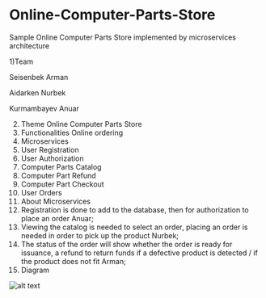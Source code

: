 # Online-Computer-Parts-Store
Sample Online Computer Parts Store implemented by microservices architecture

1)Team

Seisenbek Arman

Aidarken Nurbek

Kurmambayev Anuar

2) Theme 
Online Computer Parts Store
3) Functionalities
Online ordering
4) Microservices
 1) User Registration
 2) User Authorization
 3) Computer Parts Catalog
 4) Computer Part Refund
 5) Computer Part Checkout
 6) User Orders
5) About Microservices
 1) Registration is done to add to the database, then for authorization to place an order Anuar;
 2) Viewing the catalog is needed to select an order, placing an order is needed in order to pick up the product Nurbek;
 3) The status of the order will show whether the order is ready for issuance, a refund to return funds if a defective product is detected / if the product does not fit Arman;
6) Diagram

![alt text](https://github.com/aydarken/Online-Computer-Parts-Store/blob/master/onlineparts.png?raw=true)
